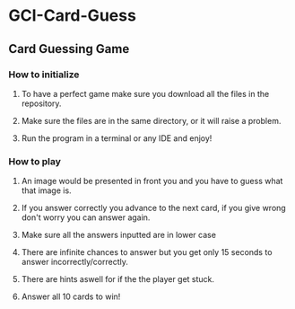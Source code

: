 # GCI-Card-Guess
## Card Guessing Game
### How to initialize

  1. To have a perfect game make sure you download all the files in the repository.
  
  2. Make sure the files are in the same directory, or it will raise a problem.
  
  3. Run the program in a terminal or any IDE and enjoy!
### How to play
  1. An image would be presented in front you and you have to guess what that image is.
  
  2. If you answer correctly you advance to the next card, if you give wrong don't worry you can answer again.
  
  3. Make sure all the answers inputted are in lower case

  4. There are infinite chances to answer but you get only 15 seconds to answer incorrectly/correctly.
  
  5. There are hints aswell for if the the player get stuck.
  
  6. Answer all 10 cards to win!
